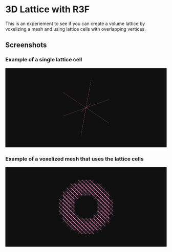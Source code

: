 # 3D Lattice with R3F

This is an experiement to see if you can create a volume lattice by voxelizing a mesh and using lattice cells with overlapping vertices.

## Screenshots

### Example of a single lattice cell

![alt text](docs/lattice-cell.png)

### Example of a voxelized mesh that uses the lattice cells

![alt text](docs/screenshot.png)
